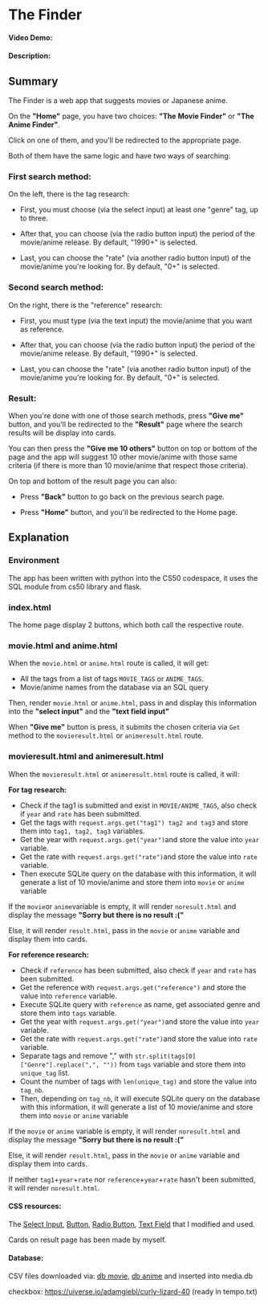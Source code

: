 # The Finder
#### Video Demo:  <URL HERE>
#### Description:

## Summary
The Finder is a web app that suggests movies or Japanese anime.

On the **"Home"** page, you have two choices: **"The Movie Finder"** or **"The Anime Finder"**.

Click on one of them, and you'll be redirected to the appropriate page.


Both of them have the same logic and have two ways of searching:

### First search method:

On the left, there is the tag research:

- First, you must choose (via the select input) at least one "genre" tag, up to three.

- After that, you can choose (via the radio button input) the period of the movie/anime release. By default, "1990+" is selected.

- Last, you can choose the "rate" (via another radio button input) of the movie/anime you're looking for. By default, "0+" is selected.

### Second search method:

On the right, there is the "reference" research:

- First, you must type (via the text input) the movie/anime that you want as reference.

- After that, you can choose (via the radio button input) the period of the movie/anime release. By default, "1990+" is selected.

- Last, you can choose the "rate" (via another radio button input) of the movie/anime you're looking for. By default, "0+" is selected.

### Result:

When you're done with one of those search methods, press **"Give me"** button, and you'll be redirected to the **"Result"** page where the search results will be display into cards.

You can then press the **"Give me 10 others"** button on top or bottom of the page and the app will suggest 10 other movie/anime with those same criteria (if there is more than 10 movie/anime that respect those criteria).

On top and bottom of the result page you can also:

- Press **"Back"** button to go back on the previous search page.

- Press **"Home"** button, and you'll be redirected to the Home page.




## Explanation

### Environment

The app has been written with python into the CS50 codespace, it uses the SQL module from cs50 library and flask.

### index.html

The home page display 2 buttons, which both call the respective route.

### movie.html and anime.html

When the `movie.html` or `anime.html` route is called, it will get:
- All the tags from a list of tags `MOVIE_TAGS` or `ANIME_TAGS`.
- Movie/anime names from the database via an SQL query

Then, render `movie.html` or `anime.html`, pass in and display this information into the **"select input"** and the **"text field input"**

When **"Give me"** button is press, it submits the chosen criteria via `Get` method to the `movieresult.html` or `animeresult.html` route.


### movieresult.html and animeresult.html

When the `movieresult.html` or `animeresult.html` route is called, it will:

**For tag research:**
- Check if the tag1 is submitted and exist in `MOVIE/ANIME_TAGS`, also check if `year` and `rate` has been submitted.
- Get the tags with `request.args.get("tag1") tag2 and tag3` and store them into `tag1, tag2, tag3` variables.
- Get the year with `request.args.get("year")`and store the value into `year` variable.
- Get the rate with `request.args.get("rate")`and store the value into `rate` variable.
- Then execute SQLite query on the database with this information, it will generate a list of 10 movie/anime and store them into `movie` or `anime` variable

If the `movie`or `anime`variable is empty, it will render `noresult.html` and display the message **"Sorry but there is no result :("**

Else, it will render `result.html`, pass in the `movie` or `anime` variable and display them into cards.

**For reference research:**
- Check if `reference` has been submitted, also check if `year` and `rate` has been submitted.
- Get the reference with `request.args.get("reference")` and store the value into `reference` variable.
- Execute SQLite query with `reference` as name, get associated genre and store them into `tags` variable.
- Get the year with `request.args.get("year")`and store the value into `year` variable.
- Get the rate with `request.args.get("rate")`and store the value into `rate` variable.
- Separate tags and remove "," with `str.split(tags[0]["Genre"].replace(",", ""))` from `tags` variable and store them into `unique_tag` list.
- Count the number of tags with `len(unique_tag)` and store the value into `tag_nb`.
- Then, depending on `tag_nb`, it will execute SQLite query on the database with this information, it will generate a list of 10 movie/anime and store them into `movie` or `anime` variable

If the `movie` or `anime` variable is empty, it will render `noresult.html` and display the message **"Sorry but there is no result :("**

Else, it will render `result.html`, pass in the `movie` or `anime` variable and display them into cards.

If neither `tag1`+`year`+`rate` nor `reference`+`year`+`rate` hasn't been submitted, it will render `noresult.html`.



#### CSS resources:

The [Select Input](https://codepen.io/vkjgr/pen/VYMeXp), [Button](https://uiverse.io/adamgiebl/rare-moose-45),
[Radio Button](https://uiverse.io/gharsh11032000/moody-dog-23), [Text Field](https://codepen.io/webcrafterscz/pen/WLxzyQ)
that I modified and used.

Cards on result page has been made by myself.

#### Database:
CSV files downloaded via: [db movie](https://www.kaggle.com/datasets/disham993/9000-movies-dataset), [db anime](https://www.kaggle.com/datasets/dbdmobile/myanimelist-dataset) and inserted into media.db

checkbox:
https://uiverse.io/adamgiebl/curly-lizard-40 (ready in tempo.txt)







